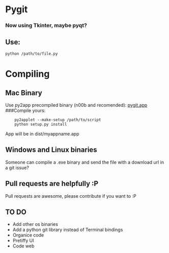 # Pygit

### Now using Tkinter, maybe pyqt?

## Use:
	python /path/to/file.py

# Compiling
## Mac Binary
Use py2app precompiled binary (n00b and recomended):
	[pygit.app](http://docscloud.me/download/50f1f73283167b537b000001)
###Compile yours:
```
	py2applet --make-setup /path/to/script
	python setup.py install
```
App will be in dist/myappname.app

## Windows and Linux binaries
Someone can compile a .exe binary and send the file with a download url in a git issue?

## Pull requests are helpfully :P
Pull requests are awesome, please contribute if you want to :P

## TO DO
+ Add other os binaries
+ Add a python git library instead of Terminal bindings
+ Organice code
+ Pretiffy UI
+ Code web